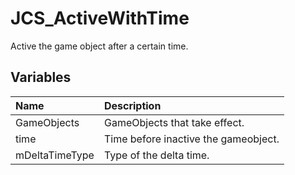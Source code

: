 # JCS_ActiveWithTime

Active the game object after a certain time.

## Variables

| Name           | Description                          |
|:---------------|:-------------------------------------|
| GameObjects    | GameObjects that take effect.        |
| time           | Time before inactive the gameobject. |
| mDeltaTimeType | Type of the delta time.              |
